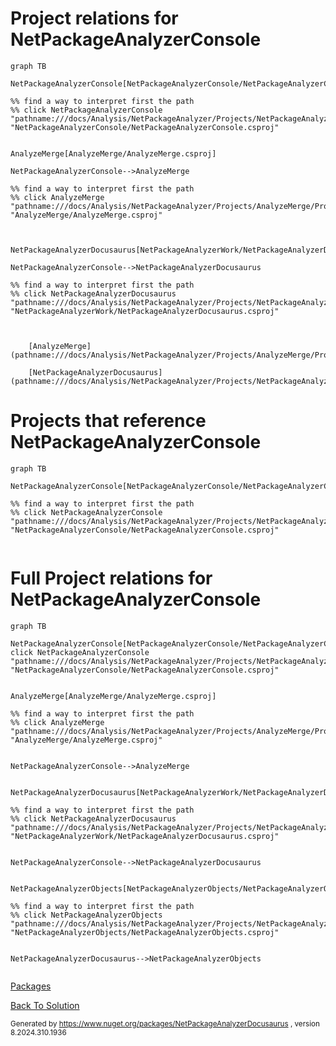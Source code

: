 
# Project relations for NetPackageAnalyzerConsole



```mermaid
graph TB    

NetPackageAnalyzerConsole[NetPackageAnalyzerConsole/NetPackageAnalyzerConsole.csproj]

%% find a way to interpret first the path
%% click NetPackageAnalyzerConsole "pathname:///docs/Analysis/NetPackageAnalyzer/Projects/NetPackageAnalyzerConsole/ProjectReferences" "NetPackageAnalyzerConsole/NetPackageAnalyzerConsole.csproj"


AnalyzeMerge[AnalyzeMerge/AnalyzeMerge.csproj]

NetPackageAnalyzerConsole-->AnalyzeMerge

%% find a way to interpret first the path
%% click AnalyzeMerge "pathname:///docs/Analysis/NetPackageAnalyzer/Projects/AnalyzeMerge/ProjectReferences" "AnalyzeMerge/AnalyzeMerge.csproj"



NetPackageAnalyzerDocusaurus[NetPackageAnalyzerWork/NetPackageAnalyzerDocusaurus.csproj]

NetPackageAnalyzerConsole-->NetPackageAnalyzerDocusaurus

%% find a way to interpret first the path
%% click NetPackageAnalyzerDocusaurus "pathname:///docs/Analysis/NetPackageAnalyzer/Projects/NetPackageAnalyzerDocusaurus/ProjectReferences" "NetPackageAnalyzerWork/NetPackageAnalyzerDocusaurus.csproj"



```


        [AnalyzeMerge](pathname:///docs/Analysis/NetPackageAnalyzer/Projects/AnalyzeMerge/ProjectReferences)
    
        [NetPackageAnalyzerDocusaurus](pathname:///docs/Analysis/NetPackageAnalyzer/Projects/NetPackageAnalyzerDocusaurus/ProjectReferences)
    


# Projects that reference NetPackageAnalyzerConsole
```mermaid
graph TB

NetPackageAnalyzerConsole[NetPackageAnalyzerConsole/NetPackageAnalyzerConsole.csproj]

%% find a way to interpret first the path
%% click NetPackageAnalyzerConsole "pathname:///docs/Analysis/NetPackageAnalyzer/Projects/NetPackageAnalyzerConsole/ProjectReferences" "NetPackageAnalyzerConsole/NetPackageAnalyzerConsole.csproj"


```



# Full Project relations for NetPackageAnalyzerConsole

```mermaid
graph TB

NetPackageAnalyzerConsole[NetPackageAnalyzerConsole/NetPackageAnalyzerConsole.csproj]
click NetPackageAnalyzerConsole "pathname:///docs/Analysis/NetPackageAnalyzer/Projects/NetPackageAnalyzerConsole/ProjectReferences" "NetPackageAnalyzerConsole/NetPackageAnalyzerConsole.csproj"


AnalyzeMerge[AnalyzeMerge/AnalyzeMerge.csproj]

%% find a way to interpret first the path
%% click AnalyzeMerge "pathname:///docs/Analysis/NetPackageAnalyzer/Projects/AnalyzeMerge/ProjectReferences" "AnalyzeMerge/AnalyzeMerge.csproj"


NetPackageAnalyzerConsole-->AnalyzeMerge


NetPackageAnalyzerDocusaurus[NetPackageAnalyzerWork/NetPackageAnalyzerDocusaurus.csproj]

%% find a way to interpret first the path
%% click NetPackageAnalyzerDocusaurus "pathname:///docs/Analysis/NetPackageAnalyzer/Projects/NetPackageAnalyzerDocusaurus/ProjectReferences" "NetPackageAnalyzerWork/NetPackageAnalyzerDocusaurus.csproj"


NetPackageAnalyzerConsole-->NetPackageAnalyzerDocusaurus


NetPackageAnalyzerObjects[NetPackageAnalyzerObjects/NetPackageAnalyzerObjects.csproj]

%% find a way to interpret first the path
%% click NetPackageAnalyzerObjects "pathname:///docs/Analysis/NetPackageAnalyzer/Projects/NetPackageAnalyzerObjects/ProjectReferences" "NetPackageAnalyzerObjects/NetPackageAnalyzerObjects.csproj"


NetPackageAnalyzerDocusaurus-->NetPackageAnalyzerObjects


```


[Packages](Packages)


[Back To Solution](pathname:///docs/Analysis/NetPackageAnalyzer/ProjectRelation)

<small>Generated  by https://www.nuget.org/packages/NetPackageAnalyzerDocusaurus , version 8.2024.310.1936</small>

